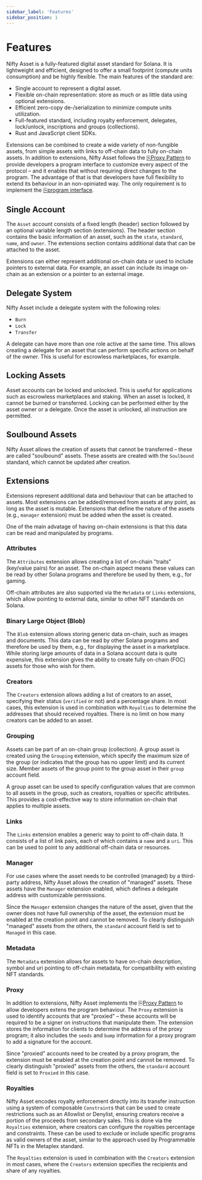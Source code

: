 ```yaml
---
sidebar_label: 'Features'
sidebar_position: 1
---
```


# Features

Nifty Asset is a fully-featured digital asset standard for Solana. It is lightweight and efficient, designed to offer a small footprint (compute units consumption) and be highly flexible. The main features of the standard are:

- Single account to represent a digital asset.
- Flexible on-chain representation: store as much or as little data using optional extensions.
- Efficient zero-copy de-/serialization to minimize compute units utilization.
- Full-featured standard, including royalty enforcement, delegates, lock/unlock, inscriptions and groups (collections).
- Rust and JavaScript client SDKs.

Extensions can be combined to create a wide variety of non-fungible assets, from simple assets with links to off-chain data to fully on-chain assets. In addition to extensions, Nifty Asset follows the [⎘Proxy Pattern](/blog/proxy-pattern) to provide developers a program interface to customize every aspect of the protocol – and it enables that without requiring direct changes to the program. The advantage of that is that developers have full flexibility to extend its behaviour in an non-opiniated way. The only requirement is to implement the [⎘program interface](https://crates.io/crates/nifty-asset-interface).

## Single Account

The `Asset` account consists of a fixed length (header) section followed by an optional variable length section (extensions). The header section contains the basic information of an asset, such as the `state`, `standard`, `name`, and `owner`. The extensions section contains additional data that can be attached to the asset.

Extensions can either represent additional on-chain data or used to include pointers to external data. For example, an asset can include its image on-chain as an extension or a pointer to an external image.

## Delegate System

Nifty Asset include a delegate system with the following roles:

* `Burn`
* `Lock`
* `Transfer`

A delegate can have more than one role active at the same time. This allows creating a delegate for an asset that can perform specific actions on behalf of the owner. This is useful for escrowless marketplaces, for example.

## Locking Assets

Asset accounts can be locked and unlocked. This is useful for applications such as escrowless marketplaces and staking. When an asset is locked, it cannot be burned or transferred. Locking can be performed either by the asset owner or a delegate. Once the asset is unlocked, all instruction are permitted.

## Soulbound Assets

Nifty Asset allows the creation of assets that cannot be transferred – these are called "soulbound" assets. These assets are created with the `Soulbound` standard, which cannot be updated after creation.


## Extensions

Extensions represent additional data and behaviour that can be attached to assets. Most extensions can be added/removed from assets at any point, as long as the asset is mutable. Extensions that define the nature of the assets (e.g., `manager` extension) must be added when the asset is created.

One of the main advatage of having on-chain extensions is that this data can be read and manipulated by programs.

### Attributes

The `Attributes` extension allows creating a list of on-chain "traits" (key/value pairs) for an asset. The on-chain aspect means these values can be read by other Solana programs and therefore be used by them, e.g., for gaming.

Off-chain attributes are also supported via the `Metadata` or `Links` extensions, which allow pointing to external data, similar to other NFT standards on Solana.

### Binary Large Object (Blob)

The `Blob` extension allows storing generic data on-chain, such as images and documents. This data can be read by other Solana programs and therefore be used by them, e.g., for displaying the asset in a marketplace.
While storing large amounts of data in a Solana account data is quite expensive, this extension gives the ability to create fully on-chain (FOC) assets for those who wish for them.

### Creators

The `Creators` extension allows adding a list of creators to an asset, specifying their status (`verified` or not) and a percentage share. In most cases, this extension is used in combination with `Royalties` to determine the addresses that should received royalties. There is no limit on how many creators can be added to an asset.

### Grouping

Assets can be part of an on-chain group (collection). A group asset is created using the `Grouping` extension, which specify the maximum size of the group (or indicates that the group has no upper limit) and its current size. Member assets of the group point to the group asset in their `group` account field.

A group asset can be used to specify configuration values that are common to all assets in the group, such as creators, royalties or specific attributes. This provides a cost-effective way to store information on-chain that applies to multiple assets.

### Links

The `Links` extension enables a generic way to point to off-chain data. It consists of a list of link pairs, each of which contains a `name` and a `uri`. This can be used to point to any additional off-chain data or resources.

### Manager

For use cases where the asset needs to be controlled (managed) by a third-party address, Nifty Asset allows the creation of "managed" assets. These assets have the `Manager` extension enabled, which defines a delegate address with customizable permissions.

Since the `Manager` extension changes the nature of the asset, given that the owner does not have full ownership of the asset, the extension must be enabled at the creation point and cannot be removed. To clearly distinguish "managed" assets from the others, the `standard` account field is set to `Managed` in this case. 

### Metadata

The `Metadata` extension allows for assets to have on-chain description, symbol and uri pointing to off-chain metadata, for compatibility with existing NFT standards.

### Proxy

In addition to extensions, Nifty Asset implements the [⎘Proxy Pattern](/blog/proxy-pattern) to allow developers extens the program behaviour. The `Proxy` extension is used to identify accounts that are "proxied" – these accounts will be required to be a signer on instructions that manipulate them. The extension stores the information for clients to determine the address of the proxy program; it also includes the `seeds` and `bump` information for a proxy program to add a signature for the account.

Since "proxied" accounts need to be created by a proxy program, the extension must be enabled at the creation point and cannot be removed. To clearly distinguish "proxied" assets from the others, the `standard` account field is set to `Proxied` in this case. 

### Royalties

Nifty Asset encodes royalty enforcement directly into its transfer instruction using a system of composable `Constraint`s that can be used to create restrictions such as an Allowlist or Denylist, ensuring creators receive a portion of the proceeds from secondary sales. This is done via the `Royalties` extension, where creators can configure the royalties percentage and constraints. These can be used to exclude or include specific programs as valid owners of the asset, similar to the approach used by Programmable NFTs in the Metaplex standard.

The `Royalties` extension is used in combination with the `Creators` extension in most cases, where the `Creators` extension specifies the recipients and share of any royalties.
